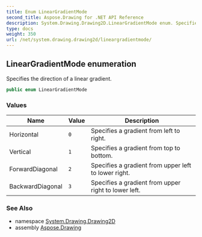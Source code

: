 ```yaml
---
title: Enum LinearGradientMode
second_title: Aspose.Drawing for .NET API Reference
description: System.Drawing.Drawing2D.LinearGradientMode enum. Specifies the direction of a linear gradient
type: docs
weight: 350
url: /net/system.drawing.drawing2d/lineargradientmode/
---
```

## LinearGradientMode enumeration

Specifies the direction of a linear gradient.

```csharp
public enum LinearGradientMode
```

### Values

| Name | Value | Description |
| --- | --- | --- |
| Horizontal | `0` | Specifies a gradient from left to right. |
| Vertical | `1` | Specifies a gradient from top to bottom. |
| ForwardDiagonal | `2` | Specifies a gradient from upper left to lower right. |
| BackwardDiagonal | `3` | Specifies a gradient from upper right to lower left. |

### See Also

* namespace [System.Drawing.Drawing2D](../../system.drawing.drawing2d/)
* assembly [Aspose.Drawing](../../)


